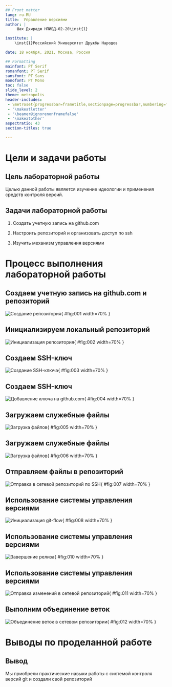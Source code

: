 ```yaml
---
## Front matter
lang: ru-RU
title:  Управление версиями
author: |
	 Шах Дхирадж НПИБД-02-20\inst{1}

institute: |
	\inst{1}Российский Университет Дружбы Народов

date: 18 ноября, 2021, Москва, Россия

## Formatting
mainfont: PT Serif
romanfont: PT Serif
sansfont: PT Sans
monofont: PT Mono
toc: false
slide_level: 2
theme: metropolis
header-includes: 
 - \metroset{progressbar=frametitle,sectionpage=progressbar,numbering=fraction}
 - '\makeatletter'
 - '\beamer@ignorenonframefalse'
 - '\makeatother'
aspectratio: 43
section-titles: true

---
```


# Цели и задачи работы

## Цель лабораторной работы

Целью данной работы является изучение идеологии и применения средств контроля версий.

## Задачи лабораторной работы

1. Создать учетную запись на github.com

2. Настроить репозиторий и организовать доступ по ssh

3. Изучить механизм управления версиями

# Процесс выполнения лабораторной работы

## Создаем учетную запись на github.com и репозиторий

![Создание репозитория](image/01.png){ #fig:001 width=70% }

## Инициализируем локальный репозиторий

![Инициализация репозитория](image/02.png){ #fig:002 width=70% }

## Создаем SSH-ключ

![Создание SSH-ключа](image/03.png){ #fig:003 width=70% }

## Создаем SSH-ключ

![Добавление ключа на github.com ](image/04.png){ #fig:004 width=70% }

## Загружаем служебные файлы

![Загрузка файлов](image/05.png){ #fig:005 width=70% }

## Загружаем служебные файлы

![Загрузка файлов](image/06.png){ #fig:006 width=70% }

## Отправляем файлы в репозиторий

![Отправка в сетевой репозиторий по SSH](image/07.png){ #fig:007 width=70% }

## Использование системы управления версиями

![Инициализация git-flow](image/08.png){ #fig:008 width=70% }

## Использование системы управления версиями

![Завершение релиза](image/10.png){ #fig:010 width=70% }

## Использование системы управления версиями

![Отправка изменений в сетевой репозиторий](image/11.png){ #fig:011 width=70% }

## Выполним объединение веток

![Объединение веток в сетевом репозитории](image/12.png){ #fig:012 width=70% }

# Выводы по проделанной работе

## Вывод

Мы приобрели практические навыки работы с системой контроля версий git и создали свой репозиторий